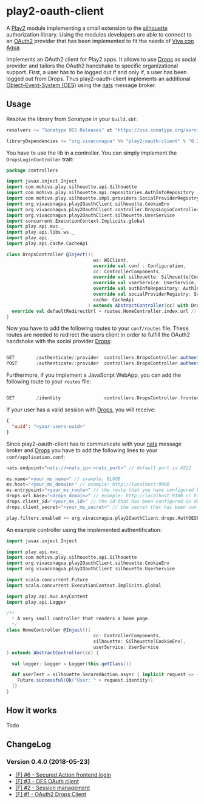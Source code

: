 # play2-oauth-client
A [Play2](https://www.playframework.com/) module implementing a small extension to the [silhouette](https://www.silhouette.rocks/) authorization library. Using the modules developers are able to connect to an [OAuth2](https://oauth.net/2/) provider that has been implemented to fit the needs of [Viva con Agua](https://www.vivaconagua.org/home).

Implements an OAuth2 client for Play2 apps. It allows to use [Drops](https://github.com/Viva-con-Agua/drops) as social provider and tailors the OAuth2 handshake to specific organizational support.
First, a user has to be logged out if and only if, a user has been logged out from Drops. Thus play2-oauth-client 
implements an additional [Object-Event-System (OES)](http://wiki.vivaconagua.org/Business_Object_Exchange) using the 
[nats](https://nats.io/) message broker.

## Usage
Resolve the library from Sonatype in your `build.sbt`:
```scala
resolvers += "Sonatype OSS Releases" at "https://oss.sonatype.org/service/local/staging/deploy/maven2"

libraryDependencies += "org.vivaconagua" %% "play2-oauth-client" % "0.2.0"
```

You have to use the lib in a controller. You can simply implement the `DropsLoginController` trait:
```scala
package controllers

import javax.inject.Inject
import com.mohiva.play.silhouette.api.Silhouette
import com.mohiva.play.silhouette.api.repositories.AuthInfoRepository
import com.mohiva.play.silhouette.impl.providers.SocialProviderRegistry
import org.vivaconagua.play2OauthClient.silhouette.CookieEnv
import org.vivaconagua.play2OauthClient.controller.DropsLoginController
import org.vivaconagua.play2OauthClient.silhouette.UserService
import concurrent.ExecutionContext.Implicits.global
import play.api.mvc._
import play.api.libs.ws._
import play.api._
import play.api.cache.CacheApi

class DropsController @Inject()(
                                ws: WSClient,
                                override val conf : Configuration,
                                cc: ControllerComponents,
                                override val silhouette: Silhouette[CookieEnv],
                                override val userService: UserService,
                                override val authInfoRepository: AuthInfoRepository,
                                override val socialProviderRegistry: SocialProviderRegistry,
                                cache: CacheApi
                              ) extends AbstractController(cc) with DropsLoginController {
  override val defaultRedirectUrl = routes.HomeController.index.url // defines the default page a user sees after login 
}
```

Now you have to add the following routes to your  `conf/routes` file. These routes are needed to redirect the users 
client in order to fulfill the OAuth2 handshake with the social provider [Drops](https://github.com/Viva-con-Agua/drops):
```scala

GET        /authenticate/:provider  controllers.DropsController.authenticate(provider, route: Option[String])
POST       /authenticate/:provider  controllers.DropsController.authenticate(provider, route: Option[String] = None)
```
Furthermore, if you implement a JavaScript WebApp, you can add the following route to your `routes` file:
```scala

GET        /identity                controllers.DropsController.frontendLogin
```
If your user has a valid session with [Drops](https://github.com/Viva-con-Agua/drops), you will receive:
```json
{
  "uuid": "<your-users-uuid>"
}
```


Since play2-oauth-client has to communicate with your [nats](https://nats.io/) message broker and [Drops](https://github.com/Viva-con-Agua/drops)
you have to add the following lines to your `conf/application.conf`:
```scala
nats.endpoint="nats://<nats_ip>:<nats_port>" // default port is 4222

ms.name="<your_ms_name>" // example: BLOOB
ms.host="<your_ms_domain>" // example: http://localhost:9000
ms.entrypoint="<your_ms_route>" // the route that you have configured before, example: /authenticate/drops
drops.url.base="<drops_domain>" // example: http://localhost:9100 or https://pool.vivaconagua.org/drops
drops.client_id="<your_ms_id>" // the id that has been configured in drops to identify your microservice
drops.client_secret="<your_ms_secret>" // the secret that has been configured in drops to identify your microservice

play.filters.enabled += org.vivaconagua.play2OauthClient.drops.AuthOESFilter
```

An example controller using the implemented authentification:

```scala
import javax.inject.Inject

import play.api.mvc._
import com.mohiva.play.silhouette.api.Silhouette
import org.vivaconagua.play2OauthClient.silhouette.CookieEnv
import org.vivaconagua.play2OauthClient.silhouette.UserService

import scala.concurrent.Future
import scala.concurrent.ExecutionContext.Implicits.global

import play.api.mvc.AnyContent
import play.api.Logger

/**
  * A very small controller that renders a home page.
  */
class HomeController @Inject()(
                                cc: ControllerComponents,
                                silhouette: Silhouette[CookieEnv],
                                userService: UserService
) extends AbstractController(cc) {

  val logger: Logger = Logger(this.getClass())

  def userTest = silhouette.SecuredAction.async { implicit request => {
    Future.successful(Ok("User: " + request.identity))
  }}
}
```

## How it works
Todo

## ChangeLog

### Version 0.4.0 (2018-05-23)

* [[F] #6 - Secured Action frontend login](https://github.com/Viva-con-Agua/play2-oauth-client/issues/6)
* [[F] #3 - OES OAuth client](https://github.com/Viva-con-Agua/play2-oauth-client/issues/3)
* [[F] #2 - Session management](https://github.com/Viva-con-Agua/play2-oauth-client/issues/2)
* [[F] #1 - OAuth2 Drops Client](https://github.com/Viva-con-Agua/play2-oauth-client/issues/1)